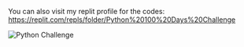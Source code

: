 You can also visit my replit profile for the codes: 
https://replit.com/repls/folder/Python%20100%20Days%20Challenge

![Python Challenge](https://github.com/ibtisamafzal/100-Days-Python-Challenge/assets/61791791/5b480a72-4845-4da4-8283-8a21edb2fbff)
